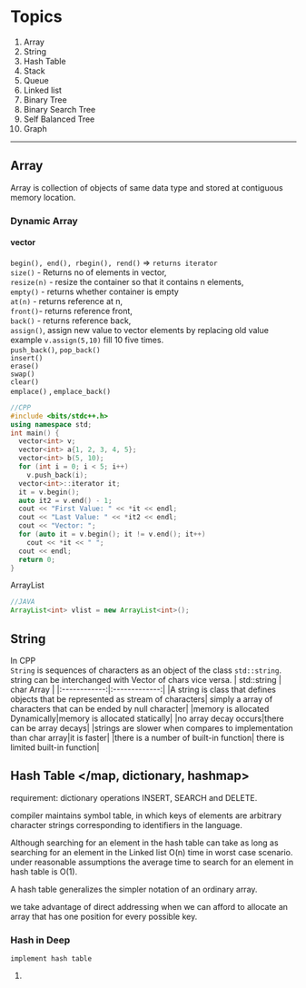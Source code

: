 # Topics

1. Array
2. String
3. Hash Table
4. Stack
5. Queue
6. Linked list
7. Binary Tree
8. Binary Search Tree
9. Self Balanced Tree
10. Graph

---

## Array

Array is collection of objects of same data type and stored at contiguous memory location.

### Dynamic Array

#### vector

`begin(), end(), rbegin(), rend()` => `returns iterator`\
`size()` - Returns no of elements in vector,\
`resize(n)` - resize the container so that it contains n elements,\
`empty()` - returns whether container is empty\
 `at(n)` - returns reference at n,\
`front()`- returns reference front,\
`back()` - returns reference back,\
 `assign()`, assign new value to vector elements by replacing old value example `v.assign(5,10)` fill 10 five times.\
 `push_back()`, `pop_back()`\
 `insert()`\
 `erase()`\
 `swap()`\
 `clear()`\
 `emplace()`
 , `emplace_back()`

```CPP
//CPP
#include <bits/stdc++.h>
using namespace std;
int main() {
  vector<int> v;
  vector<int> a{1, 2, 3, 4, 5};
  vector<int> b(5, 10);
  for (int i = 0; i < 5; i++)
    v.push_back(i);
  vector<int>::iterator it;
  it = v.begin();
  auto it2 = v.end() - 1;
  cout << "First Value: " << *it << endl;
  cout << "Last Value: " << *it2 << endl;
  cout << "Vector: ";
  for (auto it = v.begin(); it != v.end(); it++)
    cout << *it << " ";
  cout << endl;
  return 0;
}
```

ArrayList

```java
//JAVA
ArrayList<int> vlist = new ArrayList<int>();
```

## String

In CPP\
 `String` is sequences of characters as an object of the class `std::string`. string can be interchanged with Vector of chars vice versa.
 | std::string | char Array |
 |:------------:|:-------------:|
 |A string is class that defines objects that be represented as  stream of characters| simply a array of characters that can be ended by null character|
 |memory is allocated Dynamically|memory is allocated statically|
 |no array decay occurs|there can be array decays|
 |strings are slower when compares to implementation than char array|it is faster|
 |there is a number of built-in function| there is limited built-in function|

## Hash Table </map, dictionary, hashmap>

requirement: dictionary operations INSERT, SEARCH and DELETE.

compiler maintains symbol table, in which keys of elements are arbitrary character strings corresponding to identifiers in the language.

Although searching for an element in the hash table can take as long as searching for an element in the Linked list O(n) time in worst case scenario. under reasonable assumptions the average time to search for an element in hash table is O(1).

A hash table generalizes the simpler notation of an ordinary array.

we take advantage of  direct addressing when we can afford to allocate an array that has one position for every possible key.

### Hash in Deep

`implement hash table` 

1. 
